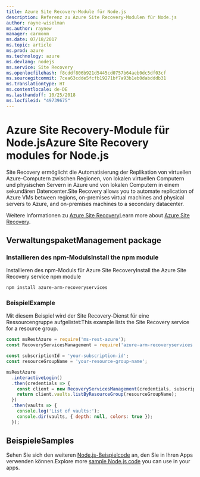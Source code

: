 ```yaml
---
title: Azure Site Recovery-Module für Node.js
description: Referenz zu Azure Site Recovery-Modulen für Node.js
author: rayne-wiselman
ms.author: raynew
manager: carmonm
ms.date: 07/18/2017
ms.topic: article
ms.prod: azure
ms.technology: azure
ms.devlang: nodejs
ms.service: Site Recovery
ms.openlocfilehash: f8cddf806b921d5445cd0757b64aeb0dc5df03cf
ms.sourcegitcommit: 7cea63cdde5fcfb19271bf7a93b1eb0dabdddb31
ms.translationtype: HT
ms.contentlocale: de-DE
ms.lasthandoff: 10/25/2018
ms.locfileid: "49739675"
---
```

# <a name="azure-site-recovery-modules-for-nodejs"></a><span data-ttu-id="35a05-103">Azure Site Recovery-Module für Node.js</span><span class="sxs-lookup"><span data-stu-id="35a05-103">Azure Site Recovery modules for Node.js</span></span>

<span data-ttu-id="35a05-104">Site Recovery ermöglicht die Automatisierung der Replikation von virtuellen Azure-Computern zwischen Regionen, von lokalen virtuellen Computern und physischen Servern in Azure und von lokalen Computern in einem sekundären Datencenter.</span><span class="sxs-lookup"><span data-stu-id="35a05-104">Site Recovery allows you to automate replication of Azure VMs between regions, on-premises virtual machines and physical servers to Azure, and on-premises machines to a secondary datacenter.</span></span>

<span data-ttu-id="35a05-105">Weitere Informationen zu [Azure Site Recovery](https://docs.microsoft.com/azure/site-recovery/site-recovery-overview)</span><span class="sxs-lookup"><span data-stu-id="35a05-105">Learn more about [Azure Site Recovery](https://docs.microsoft.com/azure/site-recovery/site-recovery-overview).</span></span>

## <a name="management-package"></a><span data-ttu-id="35a05-106">Verwaltungspaket</span><span class="sxs-lookup"><span data-stu-id="35a05-106">Management package</span></span>

### <a name="install-the-npm-module"></a><span data-ttu-id="35a05-107">Installieren des npm-Moduls</span><span class="sxs-lookup"><span data-stu-id="35a05-107">Install the npm module</span></span>

<span data-ttu-id="35a05-108">Installieren des npm-Moduls für Azure Site Recovery</span><span class="sxs-lookup"><span data-stu-id="35a05-108">Install the Azure Site Recovery service npm module</span></span>

```bash
npm install azure-arm-recoveryservices
```

### <a name="example"></a><span data-ttu-id="35a05-109">Beispiel</span><span class="sxs-lookup"><span data-stu-id="35a05-109">Example</span></span>

<span data-ttu-id="35a05-110">Mit diesem Beispiel wird der Site Recovery-Dienst für eine Ressourcengruppe aufgelistet:</span><span class="sxs-lookup"><span data-stu-id="35a05-110">This example lists the Site Recovery service for a resource group.</span></span>

```javascript
const msRestAzure = require('ms-rest-azure');
const RecoveryServicesManagement = require('azure-arm-recoveryservices');

const subscriptionId = 'your-subscription-id';
const resourceGroupName = 'your-resource-group-name';

msRestAzure
  .interactiveLogin()
  .then(credentials => {
    const client = new RecoveryServicesManagement(credentials, subscriptionId);
    return client.vaults.listByResourceGroup(resourceGroupName);
  })
  .then(vaults => {
    console.log('List of vaults:');
    console.dir(vaults, { depth: null, colors: true });
  });
```

## <a name="samples"></a><span data-ttu-id="35a05-111">Beispiele</span><span class="sxs-lookup"><span data-stu-id="35a05-111">Samples</span></span>

<span data-ttu-id="35a05-112">Sehen Sie sich den weiteren [Node.js-Beispielcode](https://azure.microsoft.com/resources/samples/?platform=nodejs) an, den Sie in Ihren Apps verwenden können.</span><span class="sxs-lookup"><span data-stu-id="35a05-112">Explore more [sample Node.js code](https://azure.microsoft.com/resources/samples/?platform=nodejs) you can use in your apps.</span></span>

